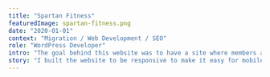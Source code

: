 ```yaml
---
title: "Spartan Fitness"
featuredImage: spartan-fitness.png
date: "2020-01-01"
context: "Migration / Web Development / SEO"
role: "WordPress Developer"
intro: "The goal behind this website was to have a site where members and potential customers can see the place before coming in. The website needed a way to showcase the trainers and the equipment. At first it was a static website then it was converted into a WordPress theme to allo the owners to manage and handle all the content including pictures."
story: "I built the website to be responsive to make it easy for mobile users to view. Also created a slider and a big image grid to show pictures of the inside of the gym."
---
```

